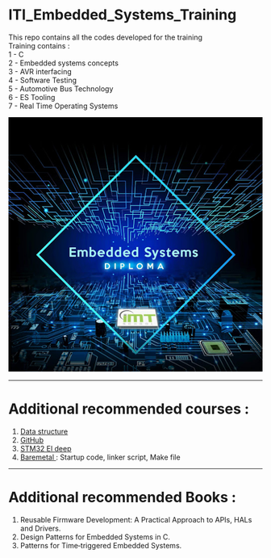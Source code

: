 # ITI_Embedded_Systems_Training
This repo contains all the codes developed for the training <br />
Training contains : <br />
1 - C <br />
2 - Embedded systems concepts <br />
3 - AVR interfacing <br />
4 - Software Testing <br />
5 - Automotive Bus Technology <br />
6 - ES Tooling <br />
7 - Real Time Operating Systems <br />


<p align="center">
  <img width="650" src="00-Images/01-Header.jpg">
</p>

___

# Additional recommended courses : 

1. [Data structure ](https://www.youtube.com/watch?v=cGgzFPRLl4o&list=PLoK2Lr1miEm-5zCzKE8siQezj9rvQlnca)
2. [GitHub ](https://www.youtube.com/playlist?list=PL4cUxeGkcC9goXbgTDQ0n_4TBzOO0ocPR)
3. [STM32 El deep ](https://www.youtube.com/watch?v=scjT2yVA5tg&list=PLPFp2zIiTnxXjxS-tC0u6m5zuSSJ1NLFw)
4. [Baremetal ](https://www.youtube.com/watch?v=qWqlkCLmZoE&list=PLERTijJOmYrDiiWd10iRHY0VRHdJwUH4g) : Startup code, linker script, Make file  


___

# Additional recommended Books : 

1. Reusable Firmware Development: A Practical Approach to APIs, HALs and Drivers.
2. Design Patterns for Embedded Systems in C.
3. Patterns for Time‑triggered Embedded Systems.


 

